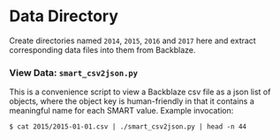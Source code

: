 # Data Directory

Create directories named `2014`, `2015`, `2016` and `2017` here and extract
corresponding data files into them from Backblaze.

### View Data: `smart_csv2json.py`

This is a convenience script to view a Backblaze csv file as a json list of
objects, where the object key is human-friendly in that it contains a
meaningful name for each SMART value. Example invocation:

    $ cat 2015/2015-01-01.csv | ./smart_csv2json.py | head -n 44
